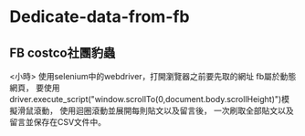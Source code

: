 # Dedicate-data-from-fb

## FB costco社團豹蟲
<小時>
使用selenium中的webdriver，打開瀏覽器之前要先取的網址
fb屬於動態網頁，
要使用driver.execute_script("window.scrollTo(0,document.body.scrollHeight)")模擬滑鼠滾動，
使用迴圈滾動並展開每則貼文以及留言後，
一次刷取全部貼文以及留言並保存在CSV文件中。
